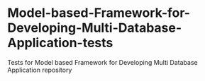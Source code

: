 # Model-based-Framework-for-Developing-Multi-Database-Application-tests
Tests for Model based Framework for Developing Multi Database Application repository
